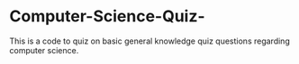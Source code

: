 # Computer-Science-Quiz-
This is a code to quiz on basic general knowledge quiz questions regarding computer science.
